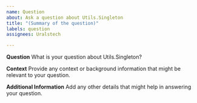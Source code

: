 ```yaml
---
name: Question
about: Ask a question about Utils.Singleton
title: "(Summary of the question)"
labels: question
assignees: Uralstech

---
```


**Question**
What is your question about Utils.Singleton?

**Context**
Provide any context or background information that might be relevant to your question.

**Additional Information**
Add any other details that might help in answering your question.
